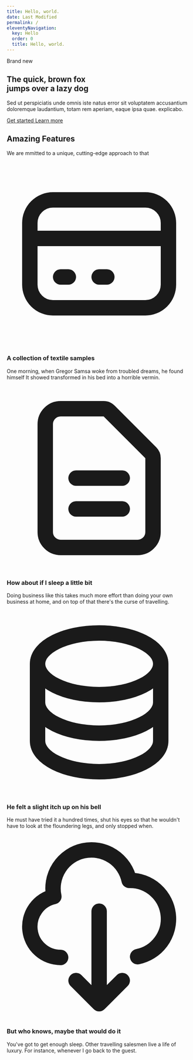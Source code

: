 ```yaml
---
title: Hello, world.
date: Last Modified 
permalink: /
eleventyNavigation:
  key: Hello 
  order: 0
  title: Hello, world.
---
```

<div class="relative px-4 pt-16 mx-auto lg:py-32 md:px-8 xl:px-20 sm:max-w-xl md:max-w-full">
  <div class="max-w-xl mx-auto lg:max-w-screen-xl">
    <div class="mb-16 lg:max-w-lg lg:mb-0">
      <div class="max-w-xl mb-6">
        <div>
          <p class="inline-block px-3 py-px mb-4 text-xs font-semibold tracking-wider text-teal-900 uppercase rounded-full bg-teal-accent-400">
            Brand new
          </p>
        </div>
        <h2 class="max-w-lg mb-6 font-sans text-3xl font-bold tracking-tight text-gray-900 sm:text-4xl sm:leading-none">
          The quick, brown fox<br class="hidden md:block" />
          jumps over
          <span class="inline-block text-deep-purple-accent-400">a lazy dog</span>
        </h2>
        <p class="text-base text-gray-700 md:text-lg">
          Sed ut perspiciatis unde omnis iste natus error sit voluptatem accusantium doloremque laudantium, totam rem aperiam, eaque ipsa quae. explicabo.
        </p>
      </div>
      <div class="flex items-center">
        <a
          href="/"
          class="inline-flex items-center justify-center h-12 px-6 mr-6 font-medium tracking-wide text-white transition duration-200 rounded shadow-md bg-deep-purple-accent-400 hover:bg-deep-purple-accent-700 focus:shadow-outline focus:outline-none"
        >
          Get started
        </a>
        <a href="/" aria-label="" class="inline-flex items-center font-semibold transition-colors duration-200 text-deep-purple-accent-400 hover:text-deep-purple-800">Learn more</a>
      </div>
    </div>
  </div>
  <div class="flex justify-center h-full overflow-hidden lg:w-2/3 xl:w-1/2 lg:absolute lg:justify-start lg:bottom-0 lg:right-0 lg:items-end">
    <img src="https://kitwind.io/assets/kometa/full-browser.png" class="object-cover object-top w-full h-64 max-w-xl -mb-16 rounded shadow-2xl lg:ml-64 xl:ml-8 lg:-mb-24 xl:-mb-28 lg:h-auto lg:max-w-screen-md" alt="" />
  </div>
</div>

<div class="bg-white text-gray-600 px-6 lg:px-8 pt-12 pb-20">
  <div class="max-w-screen-xl mx-auto">
    <h2 class="text-2xl sm:text-3xl md:text-4xl text-gray-700 font-medium text-center">Amazing Features</h2>
    <p class="text-xl lg:text-2xl text-gray-600 mt-2 text-center">We are mmitted to a unique, cutting-edge approach to that</p>
  </div>
  <div class="md:grid md:grid-cols-2 md:gap-12 max-w-screen-xl mx-auto mt-12 lg:mt-20 space-y-12 md:space-y-0">
    <div class="text-left flex space-x-6">
      <div class="bg-gray-200 rounded-full w-16 h-16 flex items-center justify-center ">
        <svg xmlns="http://www.w3.org/2000/svg" fill="none" viewBox="0 0 24 24" stroke="currentColor" class="w-8">
          <path stroke-linecap="round" stroke-linejoin="round" stroke-width="2" d="M3 10h18M7 15h1m4 0h1m-7 4h12a3 3 0 003-3V8a3 3 0 00-3-3H6a3 3 0 00-3 3v8a3 3 0 003 3z" />
        </svg>
      </div>
      <div class="flex-1">
        <h3 class="font-semibold text-lg mb-2">A collection of textile samples</h3>
        <p>One morning, when Gregor Samsa woke from troubled dreams, he found himself It showed transformed in his bed into a horrible vermin.</p>
      </div>
    </div>
    <div class="text-left flex space-x-6">
      <div class="bg-gray-200 rounded-full w-16 h-16 flex items-center justify-center ">
        <svg xmlns="http://www.w3.org/2000/svg" fill="none" viewBox="0 0 24 24" stroke="currentColor" class="w-8">
          <path stroke-linecap="round" stroke-linejoin="round" stroke-width="2" d="M9 12h6m-6 4h6m2 5H7a2 2 0 01-2-2V5a2 2 0 012-2h5.586a1 1 0 01.707.293l5.414 5.414a1 1 0 01.293.707V19a2 2 0 01-2 2z" />
        </svg>
      </div>
      <div class="flex-1">
        <h3 class="font-semibold text-lg mb-2">How about if I sleep a little bit</h3>
        <p>Doing business like this takes much more effort than doing your own business at home, and on top of that there's the curse of travelling.</p>
      </div>
    </div>
    <div class="text-left flex space-x-6">
      <div class="bg-gray-200 rounded-full w-16 h-16 flex items-center justify-center ">
        <svg xmlns="http://www.w3.org/2000/svg" fill="none" viewBox="0 0 24 24" stroke="currentColor" class="w-8">
          <path stroke-linecap="round" stroke-linejoin="round" stroke-width="2" d="M4 7v10c0 2.21 3.582 4 8 4s8-1.79 8-4V7M4 7c0 2.21 3.582 4 8 4s8-1.79 8-4M4 7c0-2.21 3.582-4 8-4s8 1.79 8 4m0 5c0 2.21-3.582 4-8 4s-8-1.79-8-4" />
        </svg>
      </div>
      <div class="flex-1">
        <h3 class="font-semibold text-lg mb-2">He felt a slight itch up on his bell</h3>
        <p>He must have tried it a hundred times, shut his eyes so that he wouldn't have to look at the floundering legs, and only stopped when.</p>
      </div>
    </div>
    <div class="text-left flex space-x-6">
      <div class="bg-gray-200 rounded-full w-16 h-16 flex items-center justify-center ">
        <svg xmlns="http://www.w3.org/2000/svg" fill="none" viewBox="0 0 24 24" stroke="currentColor" class="w-8"> 
          <path stroke-linecap="round" stroke-linejoin="round" stroke-width="2" d="M7 16a4 4 0 01-.88-7.903A5 5 0 1115.9 6L16 6a5 5 0 011 9.9M9 19l3 3m0 0l3-3m-3 3V10" />
        </svg>
      </div>
      <div class="flex-1">
        <h3 class="font-semibold text-lg mb-2">But who knows, maybe that would do it</h3>
        <p>You've got to get enough sleep. Other travelling salesmen live a life of luxury. For instance, whenever I go back to the guest.</p>
      </div>
    </div>
  </div>
</div>



